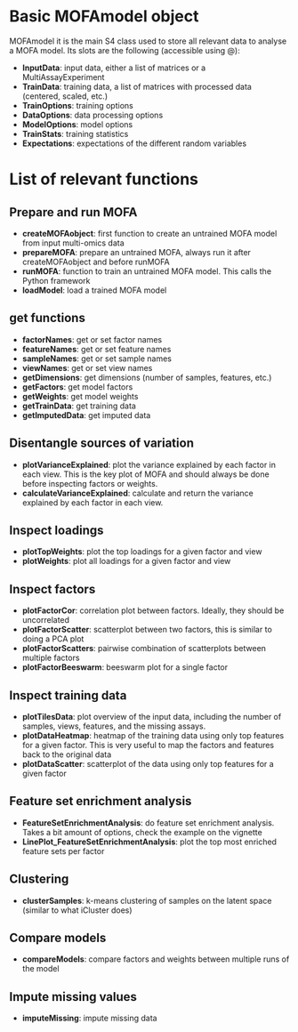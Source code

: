 # Basic MOFAmodel object
MOFAmodel it is the main S4 class used to store all relevant data to analyse a MOFA model. Its slots are the following (accessible using @):
* **InputData**: input data, either a list of matrices or a MultiAssayExperiment
* **TrainData**: training data, a list of matrices with processed data (centered, scaled, etc.)
* **TrainOptions**: training options
* **DataOptions**: data processing options
* **ModelOptions**: model options
* **TrainStats**: training statistics
* **Expectations**: expectations of the different random variables

# List of relevant functions

## Prepare and run MOFA
* **createMOFAobject**: first function to create an untrained MOFA model from input multi-omics data  
* **prepareMOFA**: prepare an untrained MOFA, always run it after createMOFAobject and before runMOFA  
* **runMOFA**: function to train an untrained MOFA model. This calls the Python framework  
* **loadModel**: load a trained MOFA model  

## get functions
* **factorNames**: get or set factor names  
* **featureNames**: get or set feature names  
* **sampleNames**: get or set sample names  
* **viewNames**: get or set view names  
* **getDimensions**: get dimensions (number of samples, features, etc.)  
* **getFactors**: get model factors  
* **getWeights**: get model weights  
* **getTrainData**: get training data  
* **getImputedData**: get imputed data  

## Disentangle sources of variation
* **plotVarianceExplained**: plot the variance explained by each factor in each view. This is the key plot of MOFA and should always be done before inspecting factors or weights.
* **calculateVarianceExplained**: calculate and return the variance explained by each factor in each view.

## Inspect loadings
* **plotTopWeights**: plot the top loadings for a given factor and view  
* **plotWeights**: plot all loadings for a given factor and view  

## Inspect factors
* **plotFactorCor**: correlation plot between factors. Ideally, they should be uncorrelated  
* **plotFactorScatter**: scatterplot between two factors, this is similar to doing a PCA plot  
* **plotFactorScatters**: pairwise combination of scatterplots between multiple factors  
* **plotFactorBeeswarm**: beeswarm plot for a single factor  

## Inspect training data
* **plotTilesData**: plot overview of the input data, including the number of samples, views, features, and the missing assays.
* **plotDataHeatmap**: heatmap of the training data using only top features for a given factor. This is very useful to map the factors and features back to the original data  
* **plotDataScatter**: scatterplot of the data using only top features for a given factor  

## Feature set enrichment analysis
* **FeatureSetEnrichmentAnalysis**: do feature set enrichment analysis. Takes a bit amount of options, check the example on the vignette  
* **LinePlot_FeatureSetEnrichmentAnalysis**: plot the top most enriched feature sets per factor  

## Clustering
* **clusterSamples**: k-means clustering of samples on the latent space (similar to what iCluster does)  

## Compare models
* **compareModels**: compare factors and weights between multiple runs of the model  

## Impute missing values
* **imputeMissing**: impute missing data  





